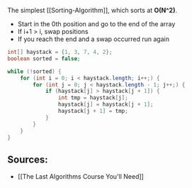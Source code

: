 The simplest [[Sorting-Algorithm]], which sorts at **O(N^2)**.

* Start in the 0th position and go to the end of the array
* If i+1 > i, swap positions
* If you reach the end and a swap occurred run again

```java
int[] haystack = {1, 3, 7, 4, 2};
boolean sorted = false;

while (!sorted) {
    for (int i = 0; i < haystack.length; i++;) {
        for (int j = 0; j < haystack.length - 1; j++;) {
            if (haystack[j] > haystack[j + 1]) {
                int tmp = haystack[j];
                haystack[j] = haystack[j + 1];
                haystack[j + 1] = tmp;
            }
        }
    }
}
```

## Sources:

* [[The Last Algorithms Course You'll Need]]